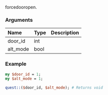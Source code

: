 forcedooropen.
### Arguments
**Name**|**Type**|**Description**
:---|:---|:---
door_id|int|
alt_mode|bool|

### Example

```perl
my $door_id = 1;
my $alt_mode = 1;

quest::($door_id, $alt_mode); # Returns void
```